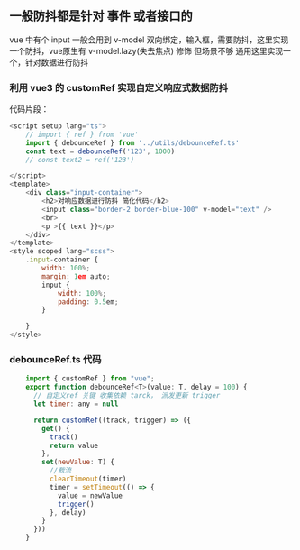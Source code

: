 
## 一般防抖都是针对 事件 或者接口的

vue 中有个 input 一般会用到 v-model 双向绑定，输入框，需要防抖，这里实现一个防抖，vue原生有 v-model.lazy(失去焦点) 修饰 但场景不够 通用这里实现一个，针对数据进行防抖

### 利用 vue3 的 customRef 实现自定义响应式数据防抖

代码片段：
``` javascript
<script setup lang="ts">
    // import { ref } from 'vue'
    import { debounceRef } from '../utils/debounceRef.ts'
    const text = debounceRef('123', 1000)
    // const text2 = ref('123')

</script>
<template>
    <div class="input-container">
        <h2>对响应数据进行防抖 简化代码</h2>
        <input class="border-2 border-blue-100" v-model="text" />
        <br>
        <p >{{ text }}</p>
    </div>
</template>
<style scoped lang="scss">
    .input-container {
        width: 100%;
        margin: 1em auto;
        input {
            width: 100%;
            padding: 0.5em;
        }

    }
</style>
```
### debounceRef.ts 代码

```javascript
    import { customRef } from "vue";
    export function debounceRef<T>(value: T, delay = 100) {
      // 自定义ref 关键 收集依赖 tarck， 派发更新 trigger
      let timer: any = null

      return customRef((track, trigger) => ({
        get() {
          track()
          return value
        },
        set(newValue: T) {
          //截流
          clearTimeout(timer)
          timer = setTimeout(() => {
            value = newValue
            trigger()
          }, delay)
        }
      }))
    }
```